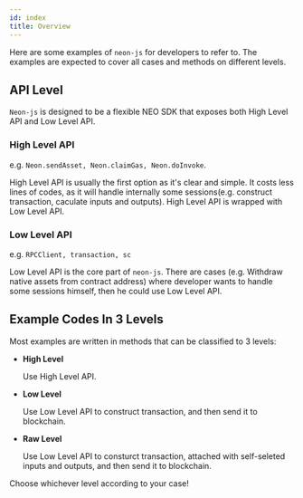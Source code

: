 ```yaml
---
id: index
title: Overview
---
```

Here are some examples of `neon-js` for developers to refer to. The examples are expected to cover all cases and methods on different levels.

## API Level
`Neon-js` is designed to be a flexible NEO SDK that exposes both High Level API and Low Level API.
### High Level API
e.g. `Neon.sendAsset, Neon.claimGas, Neon.doInvoke`.

High Level API is usually the first option as it's clear and simple. It costs less lines of codes, as it will handle internally some sessions(e.g. construct transaction, caculate inputs and outputs).
High Level API is wrapped with Low Level API.
### Low Level API
e.g. `RPCClient, transaction, sc`

Low Level API is the core part of `neon-js`. There are cases (e.g. Withdraw native assets from contract address) where developer wants to handle some sessions himself, then he could use Low Level API.

## Example Codes In 3 Levels
Most examples are written in methods that can be classified to 3 levels:
- **High Level**

    Use High Level API.
- **Low Level**

    Use Low Level API to construct transaction, and then send it to blockchain.
- **Raw Level**

    Use Low Level API to consturct transaction, attached with self-seleted inputs and outputs, and then send it to blockchain.

Choose whichever level according to your case!